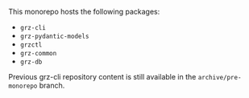 This monorepo hosts the following packages:

- `grz-cli`
- `grz-pydantic-models`
- `grzctl`
- `grz-common`
- `grz-db`

Previous grz-cli repository content is still available in the `archive/pre-monorepo` branch.
